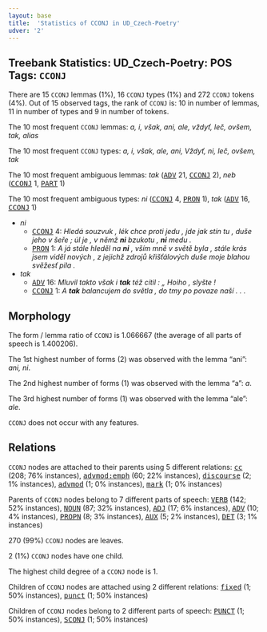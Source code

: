 ```yaml
---
layout: base
title:  'Statistics of CCONJ in UD_Czech-Poetry'
udver: '2'
---
```


## Treebank Statistics: UD_Czech-Poetry: POS Tags: `CCONJ`

There are 15 `CCONJ` lemmas (1%), 16 `CCONJ` types (1%) and 272 `CCONJ` tokens (4%).
Out of 15 observed tags, the rank of `CCONJ` is: 10 in number of lemmas, 11 in number of types and 9 in number of tokens.

The 10 most frequent `CCONJ` lemmas: <em>a, i, však, ani, ale, vždyť, leč, ovšem, tak, alias</em>

The 10 most frequent `CCONJ` types:  <em>a, i, však, ale, ani, Vždyť, ni, leč, ovšem, tak</em>

The 10 most frequent ambiguous lemmas: <em>tak</em> (<tt><a href="cs_poetry-pos-ADV.html">ADV</a></tt> 21, <tt><a href="cs_poetry-pos-CCONJ.html">CCONJ</a></tt> 2), <em>neb</em> (<tt><a href="cs_poetry-pos-CCONJ.html">CCONJ</a></tt> 1, <tt><a href="cs_poetry-pos-PART.html">PART</a></tt> 1)

The 10 most frequent ambiguous types:  <em>ni</em> (<tt><a href="cs_poetry-pos-CCONJ.html">CCONJ</a></tt> 4, <tt><a href="cs_poetry-pos-PRON.html">PRON</a></tt> 1), <em>tak</em> (<tt><a href="cs_poetry-pos-ADV.html">ADV</a></tt> 16, <tt><a href="cs_poetry-pos-CCONJ.html">CCONJ</a></tt> 1)


* <em>ni</em>
  * <tt><a href="cs_poetry-pos-CCONJ.html">CCONJ</a></tt> 4: <em>Hledá souzvuk , lék chce proti jedu , jde jak stín tu , duše jeho v šeře ; úl je , v němž <b>ni</b> bzukotu , <b>ni</b> medu .</em>
  * <tt><a href="cs_poetry-pos-PRON.html">PRON</a></tt> 1: <em>A já stále hleděl na <b>ni</b> , vším mně v světě byla , stále krás jsem viděl nových , z jejichž zdrojů křišťálových duše moje blahou svěžesť pila .</em>
* <em>tak</em>
  * <tt><a href="cs_poetry-pos-ADV.html">ADV</a></tt> 16: <em>Mluvil takto však i <b>tak</b> též cítil : „ Hoiho , slyšte !</em>
  * <tt><a href="cs_poetry-pos-CCONJ.html">CCONJ</a></tt> 1: <em>A <b>tak</b> balancujem do světla , do tmy po povaze naší . . .</em>

## Morphology

The form / lemma ratio of `CCONJ` is 1.066667 (the average of all parts of speech is 1.400206).

The 1st highest number of forms (2) was observed with the lemma “ani”: <em>ani, ni</em>.

The 2nd highest number of forms (1) was observed with the lemma “a”: <em>a</em>.

The 3rd highest number of forms (1) was observed with the lemma “ale”: <em>ale</em>.

`CCONJ` does not occur with any features.


## Relations

`CCONJ` nodes are attached to their parents using 5 different relations: <tt><a href="cs_poetry-dep-cc.html">cc</a></tt> (208; 76% instances), <tt><a href="cs_poetry-dep-advmod-emph.html">advmod:emph</a></tt> (60; 22% instances), <tt><a href="cs_poetry-dep-discourse.html">discourse</a></tt> (2; 1% instances), <tt><a href="cs_poetry-dep-advmod.html">advmod</a></tt> (1; 0% instances), <tt><a href="cs_poetry-dep-mark.html">mark</a></tt> (1; 0% instances)

Parents of `CCONJ` nodes belong to 7 different parts of speech: <tt><a href="cs_poetry-pos-VERB.html">VERB</a></tt> (142; 52% instances), <tt><a href="cs_poetry-pos-NOUN.html">NOUN</a></tt> (87; 32% instances), <tt><a href="cs_poetry-pos-ADJ.html">ADJ</a></tt> (17; 6% instances), <tt><a href="cs_poetry-pos-ADV.html">ADV</a></tt> (10; 4% instances), <tt><a href="cs_poetry-pos-PROPN.html">PROPN</a></tt> (8; 3% instances), <tt><a href="cs_poetry-pos-AUX.html">AUX</a></tt> (5; 2% instances), <tt><a href="cs_poetry-pos-DET.html">DET</a></tt> (3; 1% instances)

270 (99%) `CCONJ` nodes are leaves.

2 (1%) `CCONJ` nodes have one child.

The highest child degree of a `CCONJ` node is 1.

Children of `CCONJ` nodes are attached using 2 different relations: <tt><a href="cs_poetry-dep-fixed.html">fixed</a></tt> (1; 50% instances), <tt><a href="cs_poetry-dep-punct.html">punct</a></tt> (1; 50% instances)

Children of `CCONJ` nodes belong to 2 different parts of speech: <tt><a href="cs_poetry-pos-PUNCT.html">PUNCT</a></tt> (1; 50% instances), <tt><a href="cs_poetry-pos-SCONJ.html">SCONJ</a></tt> (1; 50% instances)

